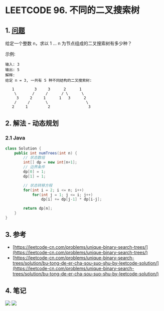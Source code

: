 # LEETCODE 96. 不同的二叉搜索树

## 1. [问题](https://leetcode-cn.com/problems/unique-binary-search-trees)

给定一个整数 n，求以 1 ... n 为节点组成的二叉搜索树有多少种？

示例:

```
输入: 3
输出: 5
解释:
给定 n = 3, 一共有 5 种不同结构的二叉搜索树:

   1         3     3      2      1
    \       /     /      / \      \
     3     2     1      1   3      2
    /     /       \                 \
   2     1         2                 3
```

## 2. 解法 - 动态规划

### 2.1 Java

```java
class Solution {
    public int numTrees(int n) {
        // 状态数组
        int[] dp = new int[n+1];
        // 边界条件
        dp[0] = 1;
        dp[1] = 1;

        // 状态转移方程
        for(int i = 2; i <= n; i++)
            for(int j = 1; j <= i; j++) 
                dp[i] += dp[j-1] * dp[i-j];

        return dp[n];
    }
}
```

## 3. 参考

* [https://leetcode-cn.com/problems/unique-binary-search-trees/](https://leetcode-cn.com/problems/unique-binary-search-trees/)
* [https://leetcode-cn.com/problems/unique-binary-search-trees/solution/bu-tong-de-er-cha-sou-suo-shu-by-leetcode-solution/](https://leetcode-cn.com/problems/unique-binary-search-trees/solution/bu-tong-de-er-cha-sou-suo-shu-by-leetcode-solution/)

## 4. 笔记

![](https://777blog.oss-cn-shanghai.aliyuncs.com/leetcode/leetcode-96-1.jpg) ![](https://777blog.oss-cn-shanghai.aliyuncs.com/leetcode/leetcode-96-2.jpg)
